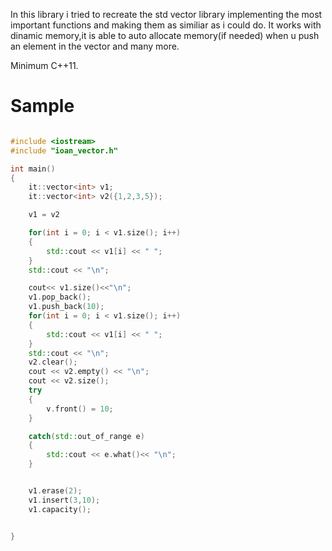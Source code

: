 In this library i tried to recreate the std vector library implementing the most important functions and making them as similiar as i could do.
It works with dinamic memory,it is able to auto allocate memory(if needed) when u push an element in the vector and many more.

Minimum C++11.

# Sample
```cpp

#include <iostream>
#include "ioan_vector.h"

int main()
{
    it::vector<int> v1;
    it::vector<int> v2({1,2,3,5});

    v1 = v2

    for(int i = 0; i < v1.size(); i++)
    {
        std::cout << v1[i] << " ";
    }
    std::cout << "\n";

    cout<< v1.size()<<"\n";
    v1.pop_back();
    v1.push_back(10);
    for(int i = 0; i < v1.size(); i++)
    {
        std::cout << v1[i] << " ";
    }
    std::cout << "\n";
    v2.clear();
    cout << v2.empty() << "\n";
    cout << v2.size();
    try
    { 
        v.front() = 10;
    }

    catch(std::out_of_range e)
    {
        std::cout << e.what()<< "\n";
    }


    v1.erase(2);
    v1.insert(3,10);
    v1.capacity();


}
```



